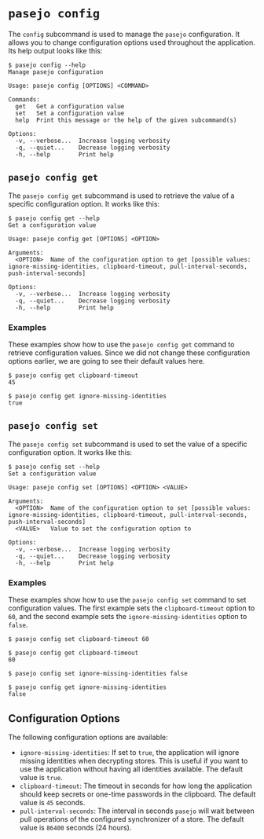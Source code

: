 # `pasejo config`

The `config` subcommand is used to manage the `pasejo` configuration. It allows you to change configuration options used throughout the application. Its help output looks like this:

```console
$ pasejo config --help
Manage pasejo configuration

Usage: pasejo config [OPTIONS] <COMMAND>

Commands:
  get   Get a configuration value
  set   Set a configuration value
  help  Print this message or the help of the given subcommand(s)

Options:
  -v, --verbose...  Increase logging verbosity
  -q, --quiet...    Decrease logging verbosity
  -h, --help        Print help

```

## `pasejo config get`

The `pasejo config get` subcommand is used to retrieve the value of a specific configuration option. It works like this:

```console
$ pasejo config get --help
Get a configuration value

Usage: pasejo config get [OPTIONS] <OPTION>

Arguments:
  <OPTION>  Name of the configuration option to get [possible values: ignore-missing-identities, clipboard-timeout, pull-interval-seconds, push-interval-seconds]

Options:
  -v, --verbose...  Increase logging verbosity
  -q, --quiet...    Decrease logging verbosity
  -h, --help        Print help

```

### Examples

These examples show how to use the `pasejo config get` command to retrieve configuration values. Since we did not change these configuration options earlier, we are going to see their default values here.

```console
$ pasejo config get clipboard-timeout
45

$ pasejo config get ignore-missing-identities
true

```

## `pasejo config set`

The `pasejo config set` subcommand is used to set the value of a specific configuration option. It works like this:

```console
$ pasejo config set --help
Set a configuration value

Usage: pasejo config set [OPTIONS] <OPTION> <VALUE>

Arguments:
  <OPTION>  Name of the configuration option to set [possible values: ignore-missing-identities, clipboard-timeout, pull-interval-seconds, push-interval-seconds]
  <VALUE>   Value to set the configuration option to

Options:
  -v, --verbose...  Increase logging verbosity
  -q, --quiet...    Decrease logging verbosity
  -h, --help        Print help

```

### Examples

These examples show how to use the `pasejo config set` command to set configuration values. The first example sets the `clipboard-timeout` option to `60`, and the second example sets the `ignore-missing-identities` option to `false`.

```console
$ pasejo config set clipboard-timeout 60

$ pasejo config get clipboard-timeout
60

$ pasejo config set ignore-missing-identities false

$ pasejo config get ignore-missing-identities
false

```

## Configuration Options

The following configuration options are available:

- `ignore-missing-identities`: If set to `true`, the application will ignore missing identities when decrypting stores. This is useful if you want to use the application without having all identities available. The default value is `true`.
- `clipboard-timeout`: The timeout in seconds for how long the application should keep secrets or one-time passwords in the clipboard. The default value is `45` seconds.
- `pull-interval-seconds`: The interval in seconds `pasejo` will wait between pull operations of the configured synchronizer of a store. The default value is `86400` seconds (24 hours).
